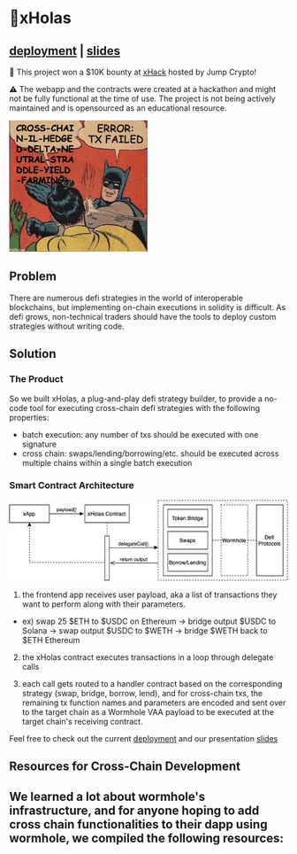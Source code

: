# 🤞xHolas 
## [deployment](xholas.vercel.app) | [slides](https://docs.google.com/presentation/d/1V0T_K-vqmEk2MqcLvSJt26at3LBLFKhMuJ7ZT80KZeU/edit?usp=sharing)

💸 This project won a $10K bounty at [xHack](https://jumpcrypto.com/xhack/) hosted by Jump Crypto!

⚠️ The webapp and the contracts were created at a hackathon and might not be fully functional at the time of use. The project is not being actively maintained and is opensourced as an educational resource. 

<img src="https://github.com/xHolas-Pit/.github/blob/main/profile/batmanMeme.png?raw=true" width=250>
<!-- <img src="https://github.com/xHolas-Pit/.github/blob/main/profile/distractedMeme.jpg?raw=true" width=350> -->

## Problem 

There are numerous defi strategies in the world of interoperable blockchains, but implementing on-chain executions in solidity is difficult. As defi grows, non-technical traders should have the tools to deploy custom strategies without writing code. 

## Solution 

### The Product

So we built xHolas, a plug-and-play defi strategy builder, to provide a no-code tool for executing cross-chain defi strategies with the following properties: 
* batch execution: any number of txs should be executed with one signature
* cross chain: swaps/lending/borrowing/etc. should be executed across multiple chains within a single batch execution   

### Smart Contract Architecture
<img src="https://github.com/xHolas-Pit/.github/blob/main/profile/xHolasDiagram.png?raw=true" width=1000>

1. the frontend app receives user payload, aka a list of transactions they want to perform along with their parameters. 
  * ex) swap 25 $ETH to $USDC on Ethereum -> bridge output $USDC to Solana -> swap output $USDC to $WETH -> bridge $WETH back to $ETH Ethereum 

2. the xHolas contract executes transactions in a loop through delegate calls

4. each call gets routed to a handler contract based on the corresponding strategy (swap, bridge, borrow, lend), and for cross-chain txs, the remaining tx function names and parameters are encoded and sent over to the target chain as a Wormhole VAA payload to be executed at the target chain's receiving contract. 

Feel free to check out the current [deployment](xholas.vercel.app) and our presentation [slides](https://docs.google.com/presentation/d/1V0T_K-vqmEk2MqcLvSJt26at3LBLFKhMuJ7ZT80KZeU/edit?usp=sharing)

## Resources for Cross-Chain Development 

We learned a lot about wormhole's infrastructure, and for anyone hoping to add cross chain functionalities to their dapp using wormhole, we compiled the following resources: 
- 
